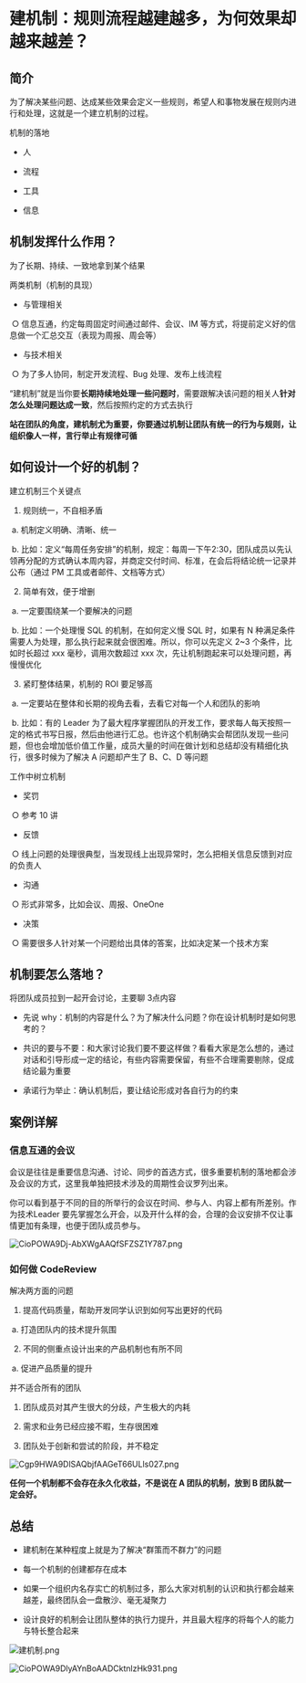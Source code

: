 # 建机制：规则流程越建越多，为何效果却越来越差？

 

## 简介 

为了解决某些问题、达成某些效果会定义一些规则，希望人和事物发展在规则内进行和处理，这就是一个建立机制的过程。

机制的落地

* 人

* 流程

* 工具

* 信息

## 机制发挥什么作用？

 

为了长期、持续、一致地拿到某个结果

两类机制（机制的具现）

* 与管理相关

​		○ 信息互通，约定每周固定时间通过邮件、会议、IM 等方式，将提前定义好的信息做一个汇总交互（表现为周报、周会等）

* 与技术相关

​	○ 为了多人协同，制定开发流程、Bug 处理、发布上线流程

“建机制”就是当你要**长期持续地处理一些问题时**，需要跟解决该问题的相关人**针对怎么处理问题达成一致**，然后按照约定的方式去执行

**站在团队的角度，建机制尤为重要，你要通过机制让团队有统一的行为与规则，让组织像人一样，言行举止有规律可循**

 

## 如何设计一个好的机制？ 

建立机制三个关键点

1. 规则统一，不自相矛盾

​		a. 机制定义明确、清晰、统一

​		b. 比如：定义“每周任务安排”的机制，规定：每周一下午2:30，团队成员以先认领再分配的方式确认本周内容，并商定交付时间、标准，在会后将结论统一记录并公布（通过 PM 工具或者邮件、文档等方式）

2. 简单有效，便于增删

​		a. 一定要围绕某一个要解决的问题

​		b. 比如：一个处理慢 SQL 的机制，在如何定义慢 SQL 时，如果有 N 种满足条件需要人为处理，那么执行起来就会很困难。所以，你可以先定义 2~3 个条件，比如时长超过 xxx 毫秒，调用次数超过 xxx 次，先让机制跑起来可以处理问题，再慢慢优化

3. 紧盯整体结果，机制的 ROI 要足够高

​		a. 一定要站在整体和长期的视角去看，去看它对每一个人和团队的影响

​		b. 比如：有的 Leader 为了最大程序掌握团队的开发工作，要求每人每天按照一定的格式书写日报，然后由他进行汇总。也许这个机制确实会帮团队发现一些问题，但也会增加低价值工作量，成员大量的时间在做计划和总结却没有精细化执行，很多时候为了解决 A 问题却产生了 B、C、D 等问题

工作中树立机制

* 奖罚

​		○ 参考 10 讲

* 反馈

​		○ 线上问题的处理很典型，当发现线上出现异常时，怎么把相关信息反馈到对应的负责人

* 沟通

​		○ 形式非常多，比如会议、周报、OneOne

* 决策

​		○ 需要很多人针对某一个问题给出具体的答案，比如决定某一个技术方案

## 机制要怎么落地？

 

将团队成员拉到一起开会讨论，主要聊 3点内容

* 先说 why：机制的内容是什么？为了解决什么问题？你在设计机制时是如何思考的？

* 共识的要与不要：和大家讨论我们要不要这样做？看看大家是怎么想的，通过对话和引导形成一定的结论，有些内容需要保留，有些不合理需要剔除，促成结论最为重要

* 承诺行为举止：确认机制后，要让结论形成对各自行为的约束

## 案例详解 

### 信息互通的会议

  

会议是往往是重要信息沟通、讨论、同步的首选方式，很多重要机制的落地都会涉及会议的方式，这里我单独把技术涉及的周期性会议罗列出来。



你可以看到基于不同的目的所举行的会议在时间、参与人、内容上都有所差别。作为技术Leader 要先掌握怎么开会，以及开什么样的会，合理的会议安排不仅让事情更加有条理，也便于团队成员参与。

![CioPOWA9Dj-AbXWgAAQfSFZSZ1Y787.png](./images/建机制1.png)



### 如何做 CodeReview

 

解决两方面的问题

1. 提高代码质量，帮助开发同学认识到如何写出更好的代码

​		a. 打造团队内的技术提升氛围

2. 不同的侧重点设计出来的产品机制也有所不同

​		a.  促进产品质量的提升

并不适合所有的团队

1. 团队成员对其产生很大的分歧，产生极大的内耗

2. 需求和业务已经应接不暇，生存很困难

3. 团队处于创新和尝试的阶段，并不稳定

![Cgp9HWA9DlSAQbjfAAGeT66ULls027.png](./images/建机制2.png)





**任何一个机制都不会存在永久化收益，不是说在 A 团队的机制，放到 B 团队就一定会好。**

## 总结

  

* 建机制在某种程度上就是为了解决“群策而不群力”的问题

* 每一个机制的创建都存在成本

* 如果一个组织内名存实亡的机制过多，那么大家对机制的认识和执行都会越来越差，最终团队会一盘散沙、毫无凝聚力

* 设计良好的机制会让团队整体的执行力提升，并且最大程序的将每个人的能力与特长整合起来

![建机制.png](./images/建机制.png)

![CioPOWA9DlyAYnBoAADCktnlzHk931.png](./images/建机制3.png)
